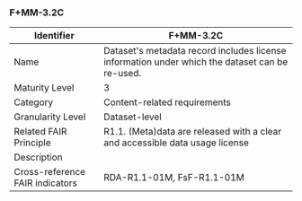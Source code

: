 ### F+MM-3.2C

| Identifier | F+MM-3.2C |
| --------- | ----------|
| Name | Dataset's metadata record includes license information under which the dataset can be re-used. |
| Maturity Level | 3 |
| Category | Content-related requirements |
| Granularity Level | Dataset-level |
| Related FAIR Principle | R1.1. (Meta)data are released with a clear and accessible data usage license |
| Description |       |
| Cross-reference FAIR indicators | RDA-R1.1-01M, FsF-R1.1-01M |